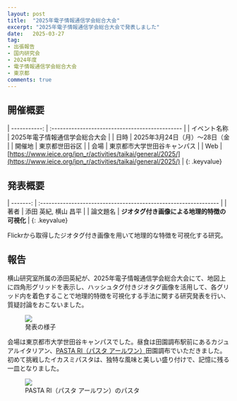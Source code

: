 ```yaml
---
layout: post
title:  "2025年電子情報通信学会総合大会"
excerpt: "2025年電子情報通信学会総合大会で発表しました"
date:   2025-03-27
tag:
- 出張報告
- 国内研究会
- 2024年度
- 電子情報通信学会総合大会
- 東京都
comments: true
---
```


## 開催概要

| -----------: | :---------------------------------------------- |
| イベント名称 | 2025年電子情報通信学会総合大会        |
|         日時 | 2025年3月24日（月）～28日（金                      |
|       開催地 | 東京都世田谷区                              |
|         会場 | 東京都市大学世田谷キャンパス                       |
|          Web | [https://www.ieice.org/jpn_r/activities/taikai/general/2025/](https://www.ieice.org/jpn_r/activities/taikai/general/2025/) |
{: .keyvalue}


## 発表概要

| -------: | :--------------------------------------------------------------- |
|     著者 | 添田 英紀, 横山 昌平                                               |
| 論文題名 | **ジオタグ付き画像による地理的特徴の可視化** |
{: .keyvalue}

Flickrから取得したジオタグ付き画像を用いて地理的な特徴を可視化する研究。

## 報告
横山研究室所属の添田英紀が、2025年電子情報通信学会総合大会にて、地図上に四角形グリッドを表示し、ハッシュタグ付きジオタグ画像を活用して、各グリッド内を着色することで地理的特徴を可視化する手法に関する研究発表を行い、質疑討論をおこないました。

<figure>
    <img src="{{ site.url }}/assets/img/ieice2025/presen.jpg">
    <figcaption>発表の様子</figcaption>
</figure>

会場は東京都市大学世田谷キャンパスでした。昼食は田園調布駅前にあるカジュアルイタリアン、[PASTA RI（パスタ アールワン）](https://pasta-ri.com)田園調布でいただきました。初めて挑戦したイカスミパスタは、独特な風味と美しい盛り付けで、記憶に残る一皿となりました。

<figure>
    <img src="{{ site.url }}/assets/img/ieice2025/pasta.jpg">
    <figcaption>PASTA RI（パスタ アールワン）のパスタ</figcaption>
</figure>
